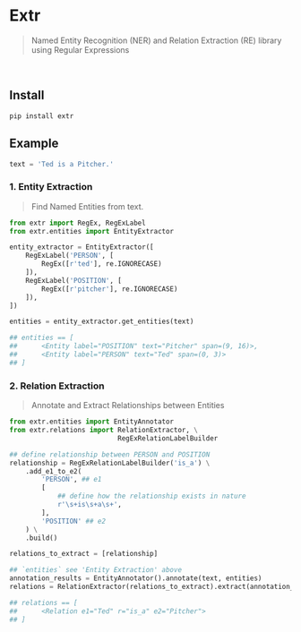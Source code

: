 # Extr
> Named Entity Recognition (NER) and Relation Extraction (RE) library using Regular Expressions

<br />

## Install

```
pip install extr
```

## Example

```python
text = 'Ted is a Pitcher.'
```

### 1. Entity Extraction
> Find Named Entities from text.

```python
from extr import RegEx, RegExLabel
from extr.entities import EntityExtractor

entity_extractor = EntityExtractor([
    RegExLabel('PERSON', [
        RegEx([r'ted'], re.IGNORECASE)
    ]),
    RegExLabel('POSITION', [
        RegEx([r'pitcher'], re.IGNORECASE)
    ]),
])

entities = entity_extractor.get_entities(text)

## entities == [
##      <Entity label="POSITION" text="Pitcher" span=(9, 16)>,
##      <Entity label="PERSON" text="Ted" span=(0, 3)>
## ]
```

### 2. Relation Extraction
> Annotate and Extract Relationships between Entities

```python
from extr.entities import EntityAnnotator
from extr.relations import RelationExtractor, \
                           RegExRelationLabelBuilder

## define relationship between PERSON and POSITION
relationship = RegExRelationLabelBuilder('is_a') \
    .add_e1_to_e2(
        'PERSON', ## e1
        [
            ## define how the relationship exists in nature
            r'\s+is\s+a\s+',
        ],
        'POSITION' ## e2
    ) \
    .build()

relations_to_extract = [relationship]

## `entities` see 'Entity Extraction' above
annotation_results = EntityAnnotator().annotate(text, entities)
relations = RelationExtractor(relations_to_extract).extract(annotation_results)

## relations == [
##      <Relation e1="Ted" r="is_a" e2="Pitcher">
## ]

```
